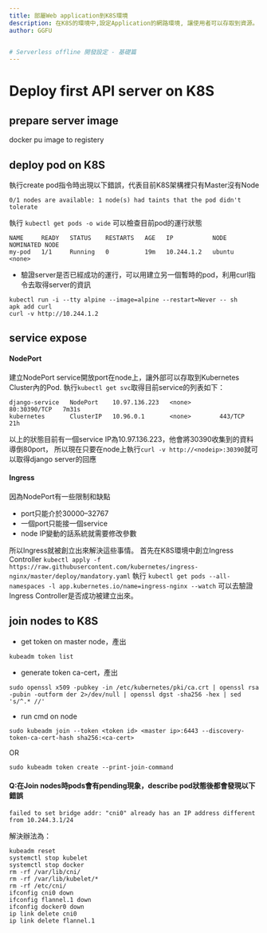 ```yaml
---
title: 部屬Web application到K8S環境
description: 在K8S的環境中,設定Application的網路環境, 讓使用者可以存取到資源。
author: GGFU


# Serverless offline 開發設定 - 基礎篇
---
```


# Deploy first API server on K8S

## prepare server image
docker pu
image to registery

## deploy pod on K8S


執行create pod指令時出現以下錯誤，代表目前K8S架構裡只有Master沒有Node
```
0/1 nodes are available: 1 node(s) had taints that the pod didn't tolerate
```
執行 `kubectl get pods -o wide` 可以檢查目前pod的運行狀態
```
NAME     READY   STATUS    RESTARTS   AGE   IP           NODE     NOMINATED NODE
my-pod   1/1     Running   0          19m   10.244.1.2   ubuntu   <none>
```
- 驗證server是否已經成功的運行，可以用建立另一個暫時的pod，利用curl指令去取得server的資訊

```
kubectl run -i --tty alpine --image=alpine --restart=Never -- sh
apk add curl
curl -v http://10.244.1.2
```

## service expose 


#### NodePort
建立NodePort service開放port在node上，讓外部可以存取到Kubernetes Cluster內的Pod.
執行`kubectl get svc`取得目前service的列表如下：
```
django-service   NodePort    10.97.136.223   <none>        80:30390/TCP   7m31s
kubernetes       ClusterIP   10.96.0.1       <none>        443/TCP        21h
```
以上的狀態目前有一個service IP為10.97.136.223，他會將30390收集到的資料導倒80port，
所以現在只要在node上執行`curl -v http://<nodeip>:30390`就可以取得django server的回應

#### Ingress
因為NodePort有一些限制和缺點
- port只能介於30000–32767
- 一個port只能接一個service
- node IP變動的話系統就需要修改參數

所以Ingress就被創立出來解決這些事情。
首先在K8S環境中創立Ingress Controller
`kubectl apply -f https://raw.githubusercontent.com/kubernetes/ingress-nginx/master/deploy/mandatory.yaml`
執行
`kubectl get pods --all-namespaces -l app.kubernetes.io/name=ingress-nginx --watch`
可以去驗證Ingress Controller是否成功被建立出來。





## join nodes to K8S
- get token on master node，產出<token id>
```
kubeadm token list
```
- generate token ca-cert，產出<ca-cert>
```
sudo openssl x509 -pubkey -in /etc/kubernetes/pki/ca.crt | openssl rsa -pubin -outform der 2>/dev/null | openssl dgst -sha256 -hex | sed 's/^.* //'
```
- run cmd on node
```
sudo kubeadm join --token <token id> <master ip>:6443 --discovery-token-ca-cert-hash sha256:<ca-cert>
```

OR

```
sudo kubeadm token create --print-join-command
```

#### Q:在Join nodes時pods會有pending現象，describe pod狀態後都會發現以下錯誤
```
failed to set bridge addr: "cni0" already has an IP address different from 10.244.3.1/24
```
解決辦法為：
```
kubeadm reset
systemctl stop kubelet
systemctl stop docker
rm -rf /var/lib/cni/
rm -rf /var/lib/kubelet/*
rm -rf /etc/cni/
ifconfig cni0 down
ifconfig flannel.1 down
ifconfig docker0 down
ip link delete cni0
ip link delete flannel.1
```